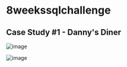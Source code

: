 # 8weekssqlchallenge

## Case Study #1 - Danny's Diner

![image](https://user-images.githubusercontent.com/72497669/231953273-0414174d-a7c9-4923-a457-2abc68fc450a.png)


![image](https://user-images.githubusercontent.com/72497669/231953224-63991559-4d2b-455d-b9b3-82cf18948e47.png)


